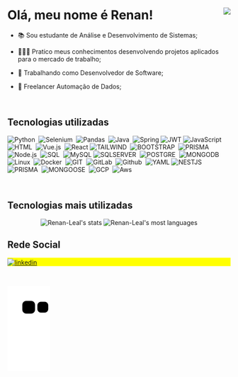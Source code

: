 <h1 align="left">Olá, meu nome é Renan!<img align="right" height="350" src="https://media.giphy.com/media/CqXALXwCrQanqRwAcE/giphy.gif" /></h1>

- 📚 Sou estudante de Análise e Desenvolvimento de Sistemas;

- 👨🏻‍💻 Pratico meus conhecimentos desenvolvendo projetos aplicados para o mercado de trabalho;

- 💼 Trabalhando como Desenvolvedor de Software;

- 💼 Freelancer Automação de Dados;

<br>

<h2 align="left">Tecnologias utilizadas</h1>

![Python](https://img.shields.io/badge/Python-14354C?style=for-the-badge&logo=python&logoColor=white)&nbsp;
![Selenium](https://img.shields.io/badge/selenium-43853D?style=for-the-badge&logo=selenium&logoColor=white)&nbsp;
![Pandas](https://img.shields.io/badge/pandas-800080?style=for-the-badge&logo=pandas&logoColor=white)&nbsp;
![Java](https://img.shields.io/badge/Java-ED8B00?style=for-the-badge&logo=java&logoColor=white)&nbsp;
![Spring](https://img.shields.io/badge/Spring-6DB33F?style=for-the-badge&logo=spring&logoColor=white)
![JWT](https://img.shields.io/badge/JWT-black?style=for-the-badge&logo=JSON%20web%20tokens)
![JavaScript](https://img.shields.io/badge/JavaScript-F7DF1E?style=for-the-badge&logo=javascript&logoColor=black)&nbsp;
![HTML](https://img.shields.io/badge/HTML5-E34F26?style=for-the-badge&logo=html5&logoColor=white)&nbsp;
![Vue.js](https://img.shields.io/badge/Vue.js-35495E?style=for-the-badge&logo=vue.js&logoColor=4FC08D)&nbsp;
![React](https://img.shields.io/badge/React-20232A?style=for-the-badge&logo=react&logoColor=61DAFB) 
![TAILWIND](https://img.shields.io/badge/tailwindcss-d3d3d3?style=for-the-badge&logo=tailwindcss&logoColor=black)&nbsp;
![BOOTSTRAP](https://img.shields.io/badge/bootstrap-800080?style=for-the-badge&logo=bootstrap&logoColor=white)&nbsp;
![PRISMA](https://img.shields.io/badge/prisma-00008b?style=for-the-badge&logo=prisma&logoColor=white)&nbsp;
![Node.js](https://img.shields.io/badge/Node.js-43853D?style=for-the-badge&logo=node.js&logoColor=white)&nbsp;
![SQL](https://img.shields.io/badge/sql-1572B6?style=for-the-badge&logo=sql&logoColor=white)&nbsp;
![MySQL](https://img.shields.io/badge/mysql-4479A1.svg?style=for-the-badge&logo=mysql&logoColor=white)
![SQLSERVER](https://img.shields.io/badge/sqlserver-1572B6?style=for-the-badge&logo=sqlserver&logoColor=white)&nbsp;
![POSTGRE](https://img.shields.io/badge/postgresql-4479A1?style=for-the-badge&logo=postgresql&logoColor=white)&nbsp;
![MONGODB](https://img.shields.io/badge/mongodb-6DB33F?style=for-the-badge&logo=mongodb&logoColor=white)&nbsp;
![Linux](https://img.shields.io/badge/Linux-FCC624?style=for-the-badge&logo=linux&logoColor=black)&nbsp;
![Docker](https://img.shields.io/badge/Docker-0db7ed?style=for-the-badge&logo=docker&logoColor=white)&nbsp;
![GIT](https://img.shields.io/badge/git-E34F26?style=for-the-badge&logo=git&logoColor=white)&nbsp;
![GitLab](https://img.shields.io/badge/GitLab-E34F26?style=for-the-badge&logo=gitlab&logoColor=white)&nbsp;
![Github](https://img.shields.io/badge/GitHub-808080?style=for-the-badge&logo=github&logoColor=white)&nbsp;
![YAML](https://img.shields.io/badge/yaml-%23808080.svg?style=for-the-badge&logo=yaml&logoColor=151515)
![NESTJS](https://img.shields.io/badge/nestjs-ff2401?style=for-the-badge&logo=nestjs&logoColor=white)&nbsp;
![PRISMA](https://img.shields.io/badge/prisma-00008b?style=for-the-badge&logo=prisma&logoColor=white)&nbsp;
![MONGOOSE](https://img.shields.io/badge/mongoose-42853D?style=for-the-badge&logo=mongoose&logoColor=white)&nbsp;
![GCP](https://img.shields.io/badge/gcp-fac203?style=for-the-badge&logo=gcp&logoColor=white)&nbsp;
![Aws](https://img.shields.io/badge/Amazon_AWS-232F3E?style=for-the-badge&logo=amazon-aws&logoColor=white) 


<br>

<h2>Tecnologias mais utilizadas</h2>
<p align="center">
  <img width="400em" src="https://github-readme-stats.vercel.app/api?username=Renan-Leal&show_icons=true&theme=dark" alt="Renan-Leal's stats"/>
  <img width="400em" src="https://github-readme-stats.vercel.app/api/top-langs/?username=Renan-Leal&layout=compact&theme=dark" alt="Renan-Leal's most languages"/>
</p>

<h2>Rede Social</h2>
<p align="left" style="background:yellow">
  <a href="https://www.linkedin.com/in/renan-leal-4225741a0/" target="_blank">
    <img align="center" src="https://img.shields.io/badge/LinkedIn-0077B5?style=for-the-badge&logo=linkedin&logoColor=white" alt="linkedin"/>
  </a>
</p>

<br>

![snake gif](https://github.com/Renan-Leal/Renan-Leal/blob/output/github-contribution-grid-snake.svg)

